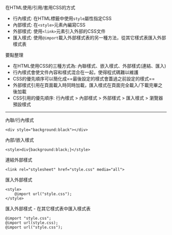 在HTML使用/引用/套用CSS的方式
- 行內樣式: 在HTML標籤中使用`style`屬性指定CSS
- 內部樣式: 在`<style>`元素內編寫CSS
- 外部樣式: 使用`<link>`元素引入外部的CSS文件
- 匯入樣式: 使用`@import`載入外部樣式表的另一種方法，從其它樣式表匯入外部樣式表

要點整理
- 在HTML使用CSS的三種方式為: 內聯樣式、嵌入樣式、外部樣式(連結、匯入)
- 行內樣式會使文件內容和樣式混合在一起，使得程式碼難以維護
- CSS的優先順序可以簡化成==最後設定的樣式會蓋過之前設定的樣式==
- 外部樣式引用在頁面載入時同時加載，匯入樣式在頁面完全載入/下載完畢之後加載
- CSS引用的優先順序: 行內樣式 > 內部樣式 > 外部樣式 > 匯入樣式 > 瀏覽器預設樣式

---

內聯/行內樣式
```
<div style="background:black"></div>
```

內部/嵌入樣式
```
<style>div{background:black;}</style>
```

連結外部樣式
```
<link rel="stylesheet" href="style.css" media="all">
```

匯入外部樣式
```
<style>
	@import url("style.css");
</style>
```

匯入外部樣式 - 在其它樣式表中匯入樣式表
```
@import "style.css";
@import url(style.css);
@import url("style.css");
```